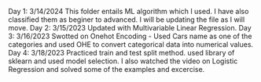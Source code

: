 Day 1: 3/14/2024 This folder entails ML algorithm which I used. I have also classified them as beginer to advanced. I will be updating the file as I will move.
Day 2: 3/15/2023 Updated with Multivariable Linear Regression.
Day 3: 3/16/2023 Swotted on Onehot Encoding - Used Cars name as one of the categories and used OHE to convert categorical data into numerical values.
Day 4: 3/18/2023 Practiced train and test split method. used library of sklearn and used model selection. I also watched the video on Logistic Regression and solved some of the examples and excercise.

